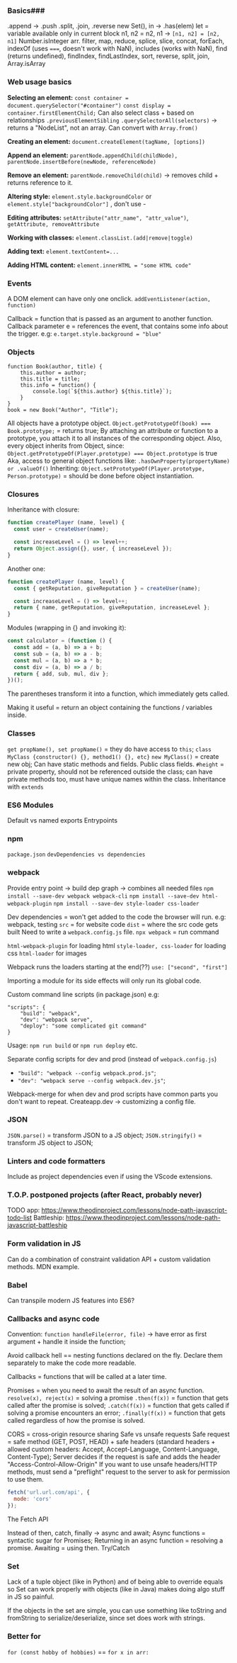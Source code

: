 ### Basics###

.append -> .push
.split, .join, .reverse
new Set(), in -> .has(elem)
let = variable available only in current block
n1, n2 = n2, n1 -> `[n1, n2] = [n2, n1]`
Number.isInteger
arr. filter, map, reduce, splice, slice, concat, forEach, indexOf (uses `===`, doesn't work with NaN), includes (works with NaN), find (returns undefined), findIndex, findLastIndex, sort, reverse, split, join, Array.isArray

### Web usage basics ###

**Selecting an element:**
`const container = document.querySelector("#container")`
`const display = container.firstElementChild;`
Can also select class + based on relationships `.previousElementSibling`
`.querySelectorAll(selectors)` -> returns a "NodeList", not an array. Can convert with `Array.from()`

**Creating an element:**
`document.createElement(tagName, [options])`

**Append an element:**
`parentNode.appendChild(childNode), parentNode.insertBefore(newNode, referenceNode)`

**Remove an element:**
`parentNode.removeChild(child)` -> removes child + returns reference to it.

**Altering style:**
`element.style.backgroundColor` or `element.style["backgroundColor"]` , don't use -

**Editing attributes:**
`setAttribute("attr_name", "attr_value")`, `getAttribute, removeAttribute`

**Working with classes:**
`element.classList.(add|remove|toggle)`

**Adding text:**
`element.textContent=...`

**Adding HTML content:**
`element.innerHTML = "some HTML code"`

### Events ###
A DOM element can have only one onclick.
`addEventListener(action, function)`

Callback = function that is passed as an argument to another function.
Callback parameter e = references the event, that contains some info about the trigger. e.g: `e.target.style.background = "blue"`

### Objects ###
```
function Book(author, title) {
	this.author = author;
	this.title = title;
	this.info = function() {
		console.log(`${this.author} ${this.title}`);
	}
}
book = new Book("Author", "Title");
```
All objects have a prototype object.
`Object.getPrototypeOf(book) === Book.prototype;` = returns true;
By attaching an attribute or function to a prototype, you attach it to all instances of the corresponding object.
Also, every object inherits from Object, since: `Object.getPrototypeOf(Player.prototype) === Object.prototype` is true
Aka, access to general object functions like: `.hasOwnProperty(propertyName) or .valueOf()`
Inheriting: `Object.setPrototypeOf(Player.prototype, Person.prototype)` = should be done before object instantiation.

### Closures ###
Inheritance with closure:
```javascript
function createPlayer (name, level) {
  const user = createUser(name);

  const increaseLevel = () => level++;
  return Object.assign({}, user, { increaseLevel });
}
```
Another one:
```javascript
function createPlayer (name, level) {
  const { getReputation, giveReputation } = createUser(name);

  const increaseLevel = () => level++;
  return { name, getReputation, giveReputation, increaseLevel };
}
```
Modules (wrapping in {} and invoking it):
```javascript
const calculator = (function () {
  const add = (a, b) => a + b;
  const sub = (a, b) => a - b;
  const mul = (a, b) => a * b;
  const div = (a, b) => a / b;
  return { add, sub, mul, div };
})();
```
The parentheses transform it into a function, which immediately gets called.

Making it useful  = return an object containing the functions / variables inside.

### Classes ###
`get propName(), set propName()` = they do have access to `this`;
`class MyClass {constructor() {}, method1() {}, etc}`
`new MyClass()` = create new obj;
Can have static methods and fields.
Public class fields.
`#height` = private property, should not be referenced outside the class; can have private methods too, must have unique names within the class.
Inheritance with `extends`

### ES6 Modules ###
Default vs named exports
Entrypoints

### npm ###
`package.json`
`devDependencies vs dependencies`

### webpack ###
Provide entry point -> build dep graph -> combines all needed files
`npm install --save-dev webpack webpack-cli`
`npm install --save-dev html-webpack-plugin`
`npm install --save-dev style-loader css-loader`


Dev dependencies = won't get added to the code the browser will run. e.g: webpack, testing
`src` = for website code
`dist` = where the src code gets built
Need to write a `webpack.config.js` file.
`npx webpack` = run command

`html-webpack-plugin` for loading html
`style-loader, css-loader` for loading css
`html-loader` for images

Webpack runs the loaders starting at the end(??) `use: ["second", "first"]`

Importing a module for its side effects will only run its global code.

Custom command line scripts (in package.json) e.g: 
```
"scripts": {
	"build": "webpack",
	"dev": "webpack serve",
	"deploy": "some complicated git command"
}
```
Usage: `npm run build` or `npm run deploy` etc.

Separate config scripts for dev and prod (instead of `webpack.config.js`)
- `"build": "webpack --config webpack.prod.js"`;
- `"dev": "webpack serve --config webpack.dev.js"`;

Webpack-merge for when dev and prod scripts have common parts you don't want to repeat.
Createapp.dev -> customizing a config file.

### JSON ###
`JSON.parse()` = transform JSON to a JS object;
`JSON.stringify()` = transform JS object to JSON;

### Linters and code formatters ###
Include as project dependencies even if using the VScode extensions.

### T.O.P. postponed projects (after React, probably never) ###
TODO app: https://www.theodinproject.com/lessons/node-path-javascript-todo-list
Battleship: https://www.theodinproject.com/lessons/node-path-javascript-battleship

### Form validation in JS ###
Can do a combination of constraint validation API + custom validation methods.
MDN example.

### Babel ###
Can transpile modern JS features into ES6?

### Callbacks and async code ###
Convention: `function handleFile(error, file)` -> have error as first argument + handle it inside the function;

Avoid callback hell == nesting functions declared on the fly. Declare them separately to make the code more readable.

Callbacks = functions that will be called at a later time.

Promises = when you need to await the result of an async function.
`resolve(x), reject(x)` = solving a promise
`.then(f(x))` = function that gets called after the promise is solved;
`.catch(f(x))` = function that gets called if solving a promise encounters an error;
`.finally(f(x))` = function that gets called regardless of how the promise is solved.

CORS = cross-origin resource sharing
Safe vs unsafe requests
Safe request = safe method (GET, POST, HEAD) + safe headers (standard headers + allowed custom headers: Accept, Accept-Language, Content-Language, Content-Type);
Server decides if the request is safe and adds the header "Access-Control-Allow-Origin"
If you want to use unsafe headers/HTTP methods, must send a "preflight" request to the server to ask for permission to use them.
```javascript
fetch('url.url.com/api', {
  mode: 'cors'
});
``` 
The Fetch API

Instead of then, catch, finally -> async and await;
Async functions = syntactic sugar for Promises;
Returning in an async function = resolving a promise.
Awaiting = using then.
Try/Catch

### Set ###
Lack of a tuple object (like in Python) and of being able to override equals so Set can work properly with objects (like in Java) makes doing algo stuff in JS so painful.

If the objects in the set are simple, you can use something like toString and fromString to serialize/deserialize, since set does work with strings.

### Better for ###
`for (const hobby of hobbies)`  == `for x in arr:` 

